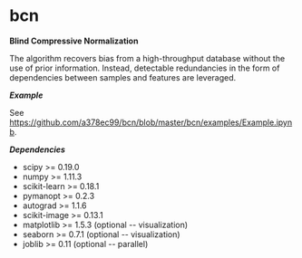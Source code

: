 # bcn
**Blind Compressive Normalization**

The algorithm recovers bias from a high-throughput database without the use of prior information. Instead, detectable redundancies in the form of dependencies between samples and features are leveraged.

***Example***

See https://github.com/a378ec99/bcn/blob/master/bcn/examples/Example.ipynb.

***Dependencies***

- scipy >= 0.19.0
- numpy >= 1.11.3
- scikit-learn >= 0.18.1
- pymanopt >= 0.2.3
- autograd >= 1.1.6
- scikit-image >= 0.13.1
- matplotlib >= 1.5.3 (optional -- visualization)
- seaborn >= 0.7.1 (optional -- visualization)
- joblib >= 0.11 (optional -- parallel)

